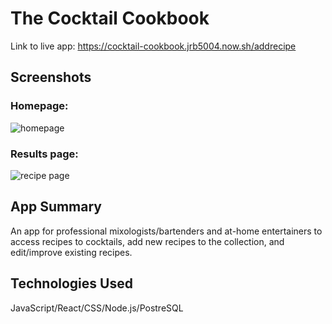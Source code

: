 # The Cocktail Cookbook
Link to live app: https://cocktail-cookbook.jrb5004.now.sh/addrecipe

## Screenshots

### Homepage:
![homepage](images/ice.jpg)

### Results page:
![recipe page](images/recipescreenshot.PNG)

## App Summary
An app for professional mixologists/bartenders and at-home entertainers to access recipes to cocktails, add new recipes to the collection, and edit/improve existing recipes.

## Technologies Used
JavaScript/React/CSS/Node.js/PostreSQL

